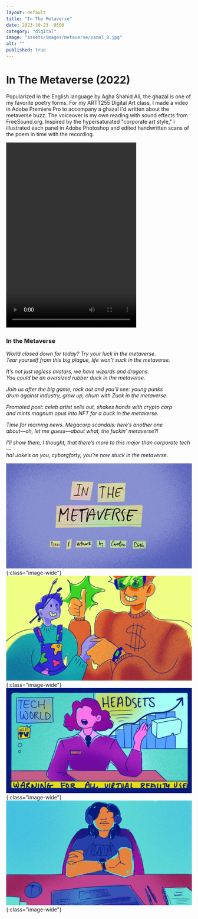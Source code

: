 ```yaml
---
layout: default
title: "In The Metaverse"
date: 2023-10-23 -0500
category: "digital"
image: "assets/images/metaverse/panel_8.jpg"
alt: ""
published: true
---
```


# In The Metaverse (2022)

Popularized in the English language by Agha Shahid Ali, the ghazal is one of my favorite poetry forms. For my ARTT255 Digital Art class, I made a video in Adobe Premiere Pro to accompany a ghazal I'd written about the metaverse buzz. The voiceover is my own reading with sound effects from FreeSound.org. Inspired by the hypersaturated "corporate art style," I illustrated each panel in Adobe Photoshop and edited handwritten scans of the poem in time with the recording.

<video width="70%" height="500px" controls>
  <source src="https://github.com/caroldinh/caroldinh.github.io/raw/main/assets/images/metaverse/inthemetaverse.mp4" type="video/mp4">
</video>

### In the Metaverse

*World closed down for today? Try your luck in the metaverse.*   
*Tear yourself from this big plague, life won’t suck in the metaverse.*  

*It’s not just legless avatars, we have wizards and dragons.*   
*You could be an oversized rubber duck in the metaverse.*  

*Join us after the big game, rock out and you’ll see: young punks*   
*drum against industry, grow up, chum with Zuck in the metaverse.*  

*Promoted post: celeb artist sells out, shakes hands with crypto corp*  
*and mints magnum opus into NFT for a buck in the metaverse.*   

*Time for morning news. Megacorp scandals: here’s another one*   
*about—oh, let me guess—about what, the fuckin’ metaverse?!*  

*I’ll show them, I thought, that there’s more to this major than corporate tech—*  
*ha! Joke’s on you, cyborgforty, you’re now stuck in the metaverse.*  

![](assets/images/metaverse/end.jpg){:class="image-wide"}
![](assets/images/metaverse/panel_8.jpg){:class="image-wide"}
![](assets/images/metaverse/panel_11.jpg){:class="image-wide"}
![](assets/images/metaverse/panel_12.jpg){:class="image-wide"}
